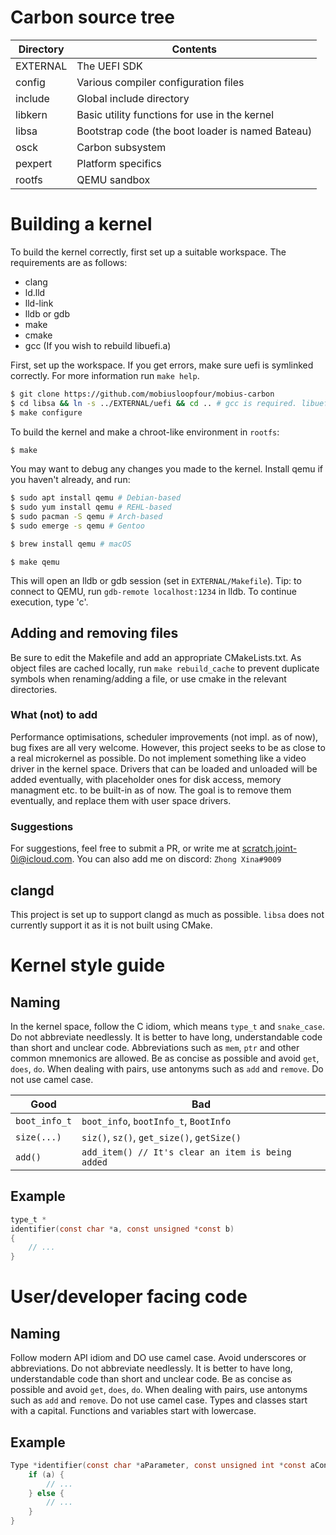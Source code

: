 # Carbon source tree

| Directory | Contents|
| --------- | -------- |
| EXTERNAL | The UEFI SDK |
| config | Various compiler configuration files |
| include | Global include directory |
| libkern | Basic utility functions for use in the kernel |
| libsa | Bootstrap code (the boot loader is named Bateau) |
| osck | Carbon subsystem |
| pexpert | Platform specifics |
| rootfs | QEMU sandbox |

# Building a kernel

To build the kernel correctly, first set up a suitable workspace. The requirements are as follows:

- clang
- ld.lld
- lld-link
- lldb or gdb
- make
- cmake
- gcc (If you wish to rebuild libuefi.a)

First, set up the workspace. If you get errors, make sure uefi is symlinked correctly. For more information run `make help`.

```Bash
$ git clone https://github.com/mobiusloopfour/mobius-carbon
$ cd libsa && ln -s ../EXTERNAL/uefi && cd .. # gcc is required. libuefi.a has been prebuilt for clang users.
$ make configure
```


To build the kernel and make a chroot-like environment in `rootfs`:

```Bash
$ make
```

You may want to debug any changes you made to the kernel. Install qemu if you haven't already, and run:

```Bash
$ sudo apt install qemu # Debian-based
$ sudo yum install qemu # REHL-based
$ sudo pacman -S qemu # Arch-based
$ sudo emerge -s qemu # Gentoo

$ brew install qemu # macOS
```

```
$ make qemu
```

This will open an lldb or gdb session (set in `EXTERNAL/Makefile`). Tip: to connect to QEMU, run `gdb-remote localhost:1234` in lldb. To continue execution, type 'c'.

## Adding and removing files

Be sure to edit the Makefile and add an appropriate CMakeLists.txt. As object files are cached locally, run `make rebuild_cache` to prevent duplicate symbols when renaming/adding a file, or use cmake in the relevant directories.

### What (not) to add

Performance optimisations, scheduler improvements (not impl. as of now), bug fixes are all very welcome. However, this project seeks to be as close to a real microkernel as possible. Do not implement something like a video driver in the kernel space. Drivers that can be loaded and unloaded will be added eventually, with placeholder ones for disk access, memory managment etc. to be built-in as of now. The goal is to remove them eventually, and replace them with user space drivers.

### Suggestions

For suggestions, feel free to submit a PR, or write me at scratch.joint-0i@icloud.com. You can also add me on discord: `Zhong Xina#9009`

## clangd

This project is set up to support clangd as much as possible. `libsa` does not currently support it as it is not built using CMake.

# Kernel style guide

## Naming

In the kernel space, follow the C idiom, which means `type_t` and `snake_case`. 
Do not abbreviate needlessly. It is better to have long, understandable code than short and unclear code.
Abbreviations such as `mem`, `ptr` and other common mnemonics are allowed. Be as concise as possible and avoid `get`, `does`, `do`. When dealing with pairs, use antonyms such as `add` and `remove`. Do not use camel case.

| Good | Bad |
| ----- | --------|
| `boot_info_t` | `boot_info`, `bootInfo_t`, `BootInfo` |
| `size(...)` | `siz()`, `sz()`, `get_size()`, `getSize()` | 
| `add()` | `add_item() // It's clear an item is being added` |


## Example
```c
type_t *
identifier(const char *a, const unsigned *const b)
{
    // ...
}
```

# User/developer facing code

## Naming

Follow modern API idiom and DO use camel case. Avoid underscores or abbreviations. Do not abbreviate needlessly. It is better to have long, understandable code than short and unclear code. Be as concise as possible and avoid `get`, `does`, `do`. When dealing with pairs, use antonyms such as `add` and `remove`. Do not use camel case. Types and classes start with a capital. Functions and variables start with lowercase.

## Example
```c
Type *identifier(const char *aParameter, const unsigned int *const aConst) {
    if (a) {
        // ...
    } else {
        // ...
    }
}
```